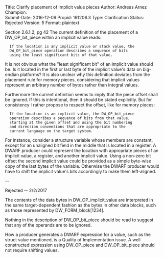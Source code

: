 Title:       Clarify placement of implicit value pieces
Author:      Andreas Arnez
Champion:    
Submit-Date: 2016-12-06
Propid:      161206.3
Type:        Clarification
Status:      Rejected
Version:     5
Format:      plaintext

Section 2.6.1.2, pg 42
The current definition of the placement of a DW_OP_bit_piece within an
implicit value reads:

      If the location is any implicit value or stack value, the
      DW_OP_bit_piece operation describes a sequence of bits
      using the least significant bits of that value.

It is not obvious what the "least significant bit" of an implicit
value should be.  Is it located in the first or last byte of the
implicit value's data on big-endian platforms?  It is also unclear why
this definition deviates from the placement rule for memory pieces,
considering that implicit values represent an arbitrary number of
bytes rather than integral values.

Furthermore the current definition seems to imply that the piece
offset shall be ignored.  If this is intentional, then it should be
stated explicitly.  But for consistency I rather propose to respect
the offset, like for memory pieces:

      If the location is an implicit value, the DW_OP_bit_piece
      operation describes a sequence of bits from that value,
      starting at the given offset and using the bit numbering
      and direction conventions that are appropriate to the
      current language on the target system.

For instance, consider a structure variable whose members are
constant, except for an unaligned bit field in the middle that is
located in a register.  A DWARF producer could represent the location
with appropriate pieces of an implicit value, a register, and another
implicit value.  Using a non-zero bit offset the second implicit value
could be provided as a simple byte-wise copy of the last bytes of the
variable.  Otherwise the DWARF producer would have to shift the
implicit value's bits accordingly to make them left-aligned.

--

Rejected -- 2/2/2017

The contents of the data bytes in DW_OP_implicit_value are interpreted
in the same target-dependent fashion as the bytes in other data blocks,
such as those represented by DW_FORM_block[1234].

Nothing in the description of DW_OP_bit_piece should be read to
suggest that any of the operands are to be ignored.

How a producer generates a DWARF expression for a value, such as the
struct value mentioned, is a Quality of Implementation issue.  A well
constructed expression using DW_OP_piece and DW_OP_bit_piece should
not require shifting values. 
